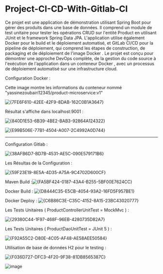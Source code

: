 # Project-CI-CD-With-Gitlab-CI



Ce projet est une application de démonstration utilisant Spring Boot pour gérer des produits dans une base de données. Il comprend un module de test unitaire
pour tester les opérations CRUD sur l'entité Product en utilisant JUnit et le framework Spring Data JPA.
L'application utilise également Docker pour le build et le déploiement automatisé,
et GitLab CI/CD pour la pipeline de déploiement, qui comprend les étapes de construction, de packaging et de déploiement de l'image Docker
. Le projet est conçu pour démontrer une approche DevOps complète, de la gestion du code source à l'exécution de l'application dans un conteneur Docker
, avec un processus de déploiement automatisé sur une infrastructure cloud.


Configuration Docker :


Cette image montre les informations du conteneur  nommé "yassinezoubairi12345/product-microservice:v1"

![{7FE6F610-42EE-42F9-8DAB-162C0B1A3647}](https://github.com/user-attachments/assets/8e539bc4-8e09-4880-9173-90cb9f730bde)

Résultat s'affiche dans localhost:9001 :

![{840D1E53-6B39-4BE2-BAB3-92864A124322}](https://github.com/user-attachments/assets/20c2a0a4-a922-4f30-828f-7214e9d5dd60)

![{E99B506E-77B1-4504-A007-2C4992A0D744}](https://github.com/user-attachments/assets/5d33ffc2-922c-4ef7-8a6b-4c0fa0037c64)

----------------------------------------------------------------------------------------------------------------------


Configuration Gitlab :

![{38AFB6D7-BD7B-4531-AE5C-090E579171B6}](https://github.com/user-attachments/assets/fff92c6b-cf2e-4e33-99fa-b57de7a47c70)


Les Résultas de la Configuration :

![{59F23E19-8E5A-4D35-A75A-9C4702D600CF}](https://github.com/user-attachments/assets/a938d698-361c-4819-9ea8-862927c4c412)



Maven  Build  :![{FA5BF424-0187-43A4-B255-5BF00E7624CC}](https://github.com/user-attachments/assets/e7c216c4-df54-4848-8ff5-a6dd92bc1ed8)

Docker Build  : ![{D8444C35-E5CB-4054-93A2-16FD5F957BE1}](https://github.com/user-attachments/assets/047a464e-58d2-4598-a6d3-b40b14449e10)

Docker Deploy : ![{C6B86C3E-C35C-4152-8A15-23BC43020777}](https://github.com/user-attachments/assets/6bb20731-5b29-4307-9a16-09233d34d002)


Les Tests Unitaires ( ProductControllerUnitTest = MockMvc ) :

![{29380C44-1F97-468F-96EB-4280735D82A7}](https://github.com/user-attachments/assets/032b4196-eb78-4143-93a5-88b8c8bdea33)


Les Tests Unitaires ( ProductDaoUnitTest = JUnit 5 ) :

![{F92A55C2-D80E-4C05-AF48-AE58AEE50584}](https://github.com/user-attachments/assets/5e5bdc83-df4d-4880-a6f1-1a3ff34cdc29)

Utilisation de base de données H2 pour le testing :

![{F036D727-DFC3-4F20-9F38-81DB8565387C}](https://github.com/user-attachments/assets/776abf66-8bfc-44ae-8b4b-7ccfc19d487b)


![image](https://github.com/user-attachments/assets/ef89a5b7-8687-44ed-8beb-8099221fff8f)


